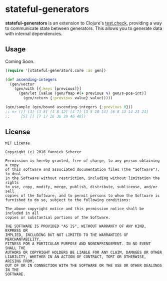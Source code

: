# stateful-generators

__stateful-generators__ is an extension to Clojure's [test.check][test-check],
providing a way to communicate state between generators. This allows you to
generate data with internal dependencies.

[test-check]: https://github.com/clojure/test.check

## Usage

Coming Soon.

```clojure
(require '[stateful-generators.core :as gen])

(def ascending-integers
  (gen/vector
    (gen/with [{:keys [previous]}]
      (gen/let [value (gen/fmap #(+ previous %) gen/s-pos-int)]
        (gen/return {:previous value} value)))))

(gen/sample (gen/bound ascending-integers {:previous 0}))
;; => ([] [3] [3 5] [4 8 12] [4 7] [3 5 10 14] [6 8 13 14 21 24]
;;     [5] [] [7 17 26 36 39 46 48])
```

## License

```
MIT License

Copyright (c) 2016 Yannick Scherer

Permission is hereby granted, free of charge, to any person obtaining a copy
of this software and associated documentation files (the "Software"), to deal
in the Software without restriction, including without limitation the rights
to use, copy, modify, merge, publish, distribute, sublicense, and/or sell
copies of the Software, and to permit persons to whom the Software is
furnished to do so, subject to the following conditions:

The above copyright notice and this permission notice shall be included in all
copies or substantial portions of the Software.

THE SOFTWARE IS PROVIDED "AS IS", WITHOUT WARRANTY OF ANY KIND, EXPRESS OR
IMPLIED, INCLUDING BUT NOT LIMITED TO THE WARRANTIES OF MERCHANTABILITY,
FITNESS FOR A PARTICULAR PURPOSE AND NONINFRINGEMENT. IN NO EVENT SHALL THE
AUTHORS OR COPYRIGHT HOLDERS BE LIABLE FOR ANY CLAIM, DAMAGES OR OTHER
LIABILITY, WHETHER IN AN ACTION OF CONTRACT, TORT OR OTHERWISE, ARISING FROM,
OUT OF OR IN CONNECTION WITH THE SOFTWARE OR THE USE OR OTHER DEALINGS IN THE
SOFTWARE.
```
